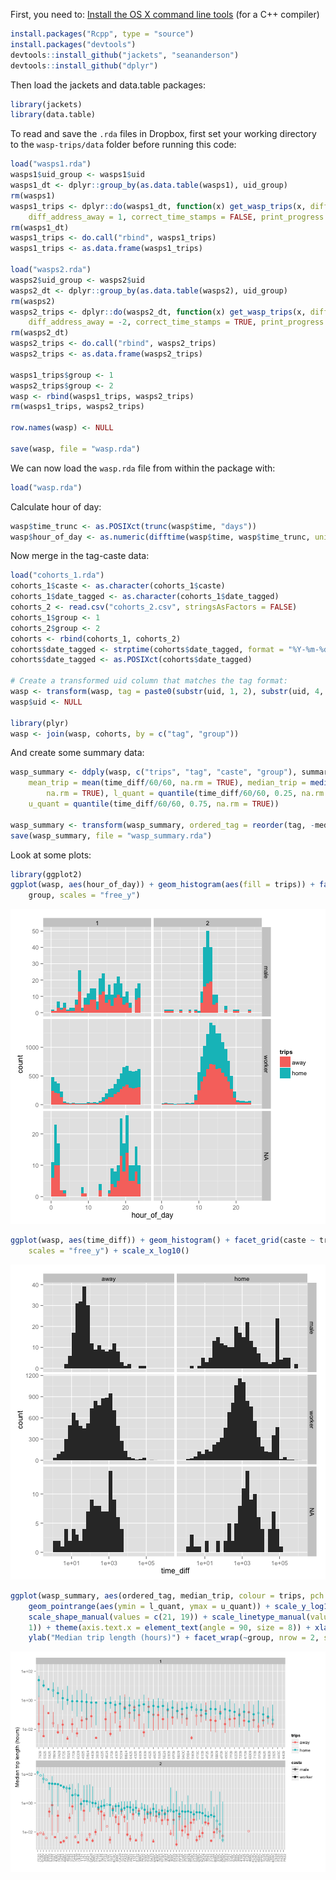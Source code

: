 <!--
%\VignetteEngine{knitr}
%\VignetteIndexEntry{Make wasp data}
-->

First, you need to:
[Install the OS X command line tools](http://www.rstudio.com/ide/docs/packages/prerequisites) (for a C++ compiler)


```r
install.packages("Rcpp", type = "source")
install.packages("devtools")
devtools::install_github("jackets", "seananderson")
devtools::install_github("dplyr")
```


Then load the jackets and data.table packages:


```r
library(jackets)
library(data.table)
```


To read and save the `.rda` files in Dropbox, first set your working
directory to the `wasp-trips/data` folder before running this code:


```r
load("wasps1.rda")
wasps1$uid_group <- wasps1$uid
wasps1_dt <- dplyr::group_by(as.data.table(wasps1), uid_group)
rm(wasps1)
wasps1_trips <- dplyr::do(wasps1_dt, function(x) get_wasp_trips(x, diff_address_home = -1, 
    diff_address_away = 1, correct_time_stamps = FALSE, print_progress = TRUE))
rm(wasps1_dt)
wasps1_trips <- do.call("rbind", wasps1_trips)
wasps1_trips <- as.data.frame(wasps1_trips)

load("wasps2.rda")
wasps2$uid_group <- wasps2$uid
wasps2_dt <- dplyr::group_by(as.data.table(wasps2), uid_group)
rm(wasps2)
wasps2_trips <- dplyr::do(wasps2_dt, function(x) get_wasp_trips(x, diff_address_home = 2, 
    diff_address_away = -2, correct_time_stamps = TRUE, print_progress = TRUE))
rm(wasps2_dt)
wasps2_trips <- do.call("rbind", wasps2_trips)
wasps2_trips <- as.data.frame(wasps2_trips)

wasps1_trips$group <- 1
wasps2_trips$group <- 2
wasp <- rbind(wasps1_trips, wasps2_trips)
rm(wasps1_trips, wasps2_trips)

row.names(wasp) <- NULL

save(wasp, file = "wasp.rda")
```


We can now load the `wasp.rda` file from within the package with:


```r
load("wasp.rda")
```


Calculate hour of day:


```r
wasp$time_trunc <- as.POSIXct(trunc(wasp$time, "days"))
wasp$hour_of_day <- as.numeric(difftime(wasp$time, wasp$time_trunc, units = "hours"))
```


Now merge in the tag-caste data:


```r
load("cohorts_1.rda")
cohorts_1$caste <- as.character(cohorts_1$caste)
cohorts_1$date_tagged <- as.character(cohorts_1$date_tagged)
cohorts_2 <- read.csv("cohorts_2.csv", stringsAsFactors = FALSE)
cohorts_1$group <- 1
cohorts_2$group <- 2
cohorts <- rbind(cohorts_1, cohorts_2)
cohorts$date_tagged <- strptime(cohorts$date_tagged, format = "%Y-%m-%d")
cohorts$date_tagged <- as.POSIXct(cohorts$date_tagged)

# Create a transformed uid column that matches the tag format:
wasp <- transform(wasp, tag = paste0(substr(uid, 1, 2), substr(uid, 4, 5)))
wasp$uid <- NULL

library(plyr)
wasp <- join(wasp, cohorts, by = c("tag", "group"))
```


And create some summary data:


```r
wasp_summary <- ddply(wasp, c("trips", "tag", "caste", "group"), summarize, 
    mean_trip = mean(time_diff/60/60, na.rm = TRUE), median_trip = median(time_diff/60/60, 
        na.rm = TRUE), l_quant = quantile(time_diff/60/60, 0.25, na.rm = TRUE), 
    u_quant = quantile(time_diff/60/60, 0.75, na.rm = TRUE))

wasp_summary <- transform(wasp_summary, ordered_tag = reorder(tag, -median_trip))
save(wasp_summary, file = "wasp_summary.rda")
```


Look at some plots:


```r
library(ggplot2)
ggplot(wasp, aes(hour_of_day)) + geom_histogram(aes(fill = trips)) + facet_grid(caste ~ 
    group, scales = "free_y")
```

![plot of chunk unnamed-chunk-8](figure/unnamed-chunk-8.png) 



```r
ggplot(wasp, aes(time_diff)) + geom_histogram() + facet_grid(caste ~ trips, 
    scales = "free_y") + scale_x_log10()
```

![plot of chunk unnamed-chunk-9](figure/unnamed-chunk-9.png) 



```r
ggplot(wasp_summary, aes(ordered_tag, median_trip, colour = trips, pch = caste)) + 
    geom_pointrange(aes(ymin = l_quant, ymax = u_quant)) + scale_y_log10() + 
    scale_shape_manual(values = c(21, 19)) + scale_linetype_manual(values = c(2, 
    1)) + theme(axis.text.x = element_text(angle = 90, size = 8)) + xlab("") + 
    ylab("Median trip length (hours)") + facet_wrap(~group, nrow = 2, scales = "free_x")
```

![plot of chunk unnamed-chunk-10](figure/unnamed-chunk-10.png) 


